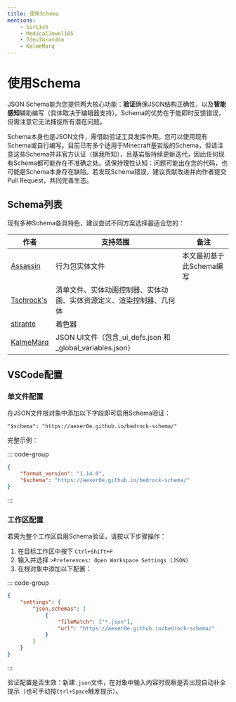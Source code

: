 ```yaml
---
title: 使用Schema
mentions:
    - SirLich
    - MedicalJewel105
    - 7dev7urandom
    - KalmeMarq
---
```


# 使用Schema

<!--@include: @/wiki/bedrock-wiki-mirror.md-->

JSON Schema能为您提供两大核心功能：**验证**确保JSON结构正确性，以及**智能感知**辅助编写（具体取决于编辑器支持）。Schema的优势在于能即时反馈错误，但需注意它无法捕捉所有潜在问题。

Schema本身也是JSON文件，需借助验证工具发挥作用。您可以使用现有Schema或自行编写。目前已有多个适用于Minecraft基岩版的Schema，但请注意这些Schema并非官方认证（据我所知），且基岩版持续更新迭代，因此任何现有Schema都可能存在不准确之处。请保持理性认知：问题可能出在您的代码，也可能是Schema本身存在缺陷。若发现Schema错误，建议贡献改进并向作者提交Pull Request，共同完善生态。

## Schema列表

现有多种Schema各具特色，建议尝试不同方案选择最适合您的：

| 作者                                                                 | 支持范围                                                                                                      | 备注                                             |
| -------------------------------------------------------------------- | ------------------------------------------------------------------------------------------------------------- | ------------------------------------------------ |
| [Assassin](https://github.com/aexer0e/bedrock-schema)                | 行为包实体文件                                                                                                | 本文最初基于此Schema编写                         |
| [Tschrock's](https://github.com/bedrock-studio/bedrock-json-schemas/) | 清单文件、实体动画控制器、实体动画、实体资源定义、渲染控制器、几何体                                          |                                                  |
| [stirante](https://github.com/stirante/bedrock-shader-schema/)       | 着色器                                                                                                        |                                                  |
| [KalmeMarq](https://github.com/KalmeMarq/Bugrock-JSON-UI-Schemas/)   | JSON UI文件（包含_ui_defs.json 和 _global_variables.json）                                                                                                        |                                                  |

## VSCode配置

### 单文件配置
在JSON文件根对象中添加以下字段即可启用Schema验证：

`"$schema": "https://aexer0e.github.io/bedrock-schema/"`

完整示例：

::: code-group
```json [示例]
{
    "format_version": "1.14.0",
    "$schema": "https://aexer0e.github.io/bedrock-schema/"
}
```
:::

### 工作区配置
若需为整个工作区启用Schema验证，请按以下步骤操作：

1. 在目标工作区中按下 `Ctrl+Shift+P`
2. 输入并选择 `>Preferences: Open Workspace Settings (JSON)`
3. 在根对象中添加以下配置：

::: code-group
```json [工作区设置]
{
    "settings": {
        "json.schemas": [
            {
                "fileMatch": ["*.json"],
                "url": "https://aexer0e.github.io/bedrock-schema/"
            }
        ]
    }
}
```
:::

验证配置是否生效：新建`.json`文件，在对象中输入内容时观察是否出现自动补全提示（也可手动按`Ctrl+Space`触发提示）。